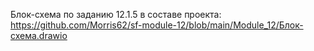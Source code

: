 Блок-схема по заданию 12.1.5 в составе проекта: https://github.com/Morris62/sf-module-12/blob/main/Module_12/Блок-схема.drawio
